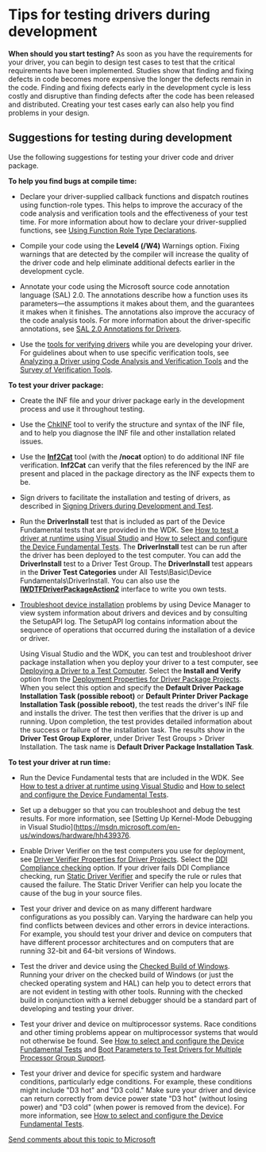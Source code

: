 Tips for testing drivers during development
========================================================================================================================

**When should you start testing?** As soon as you have the requirements for your driver, you can begin to design test cases to test that the critical requirements have been implemented. Studies show that finding and fixing defects in code becomes more expensive the longer the defects remain in the code. Finding and fixing defects early in the development cycle is less costly and disruptive than finding defects after the code has been released and distributed. Creating your test cases early can also help you find problems in your design.

<span id="suggestions_for_testing_drivers"></span><span id="SUGGESTIONS_FOR_TESTING_DRIVERS"></span>Suggestions for testing during development
----------------------------------------------------------------------------------------------------------------------------------------------

Use the following suggestions for testing your driver code and driver package.

**To help you find bugs at compile time:**

-   Declare your driver-supplied callback functions and dispatch routines using function-role types. This helps to improve the accuracy of the code analysis and verification tools and the effectiveness of your test time. For more information about how to declare your driver-supplied functions, see [Using Function Role Type Declarations](https://msdn.microsoft.com/en-us/Library/Windows/Hardware/Ff554115).

-   Compile your code using the **Level4 (/W4)** Warnings option. Fixing warnings that are detected by the compiler will increase the quality of the driver code and help eliminate additional defects earlier in the development cycle.
-   Annotate your code using the Microsoft source code annotation language (SAL) 2.0. The annotations describe how a function uses its parameters—the assumptions it makes about them, and the guarantees it makes when it finishes. The annotations also improve the accuracy of the code analysis tools. For more information about the driver-specific annotations, see [SAL 2.0 Annotations for Drivers](https://msdn.microsoft.com/en-us/Library/Windows/Hardware/Hh454237).
-   Use the [tools for verifying drivers](https://msdn.microsoft.com/en-us/Library/Windows/Hardware/Ff552969) while you are developing your driver. For guidelines about when to use specific verification tools, see [Analyzing a Driver using Code Analysis and Verification Tools](analyzing_driver_quality_by_using_code_analysis_tools.md) and the [Survey of Verification Tools](https://msdn.microsoft.com/en-us/Library/Windows/Hardware/Ff552872).

**To test your driver package:**

-   Create the INF file and your driver package early in the development process and use it throughout testing.

-   Use the [ChkINF](https://msdn.microsoft.com/en-us/Library/Windows/Hardware/Ff543461) tool to verify the structure and syntax of the INF file, and to help you diagnose the INF file and other installation related issues.

-   Use the [**Inf2Cat**](https://msdn.microsoft.com/en-us/Library/Windows/Hardware/Ff547089) tool (with the **/nocat** option) to do additional INF file verification. **Inf2Cat** can verify that the files referenced by the INF are present and placed in the package directory as the INF expects them to be.

-   Sign drivers to facilitate the installation and testing of drivers, as described in [Signing Drivers during Development and Test](https://msdn.microsoft.com/en-us/Library/Windows/Hardware/Ff552264).

-   Run the **DriverInstall** test that is included as part of the Device Fundamental tests that are provided in the WDK. See [How to test a driver at runtime using Visual Studio](testing_a_driver_at_runtime.md) and [How to select and configure the Device Fundamental Tests](how_to_select_and_configure_the_device_fundamental_tests.md). The **DriverInstall** test can be run after the driver has been deployed to the test computer. You can add the **DriverInstall** test to a Driver Test Group. The **DriverInstall** test appears in the **Driver Test Categories** under All Tests\\Basic\\Device Fundamentals\\DriverInstall. You can also use the [**IWDTFDriverPackageAction2**](https://msdn.microsoft.com/en-us/Library/Windows/Hardware/Hh406427) interface to write you own tests.

-   [Troubleshoot device installation](https://msdn.microsoft.com/en-us/Library/Windows/Hardware/Ff553489) problems by using Device Manager to view system information about drivers and devices and by consulting the SetupAPI log. The SetupAPI log contains information about the sequence of operations that occurred during the installation of a device or driver.

    Using Visual Studio and the WDK, you can test and troubleshoot driver package installation when you deploy your driver to a test computer, see [Deploying a Driver to a Test Computer](deploying_a_driver_to_a_test_computer.md). Select the **Install and Verify** option from the [Deployment Properties for Driver Package Projects](deployment_properties_for_driver_projects.md). When you select this option and specify the **Default Driver Package Installation Task (possible reboot)** or **Default Printer Driver Package Installation Task (possible reboot)**, the test reads the driver's INF file and installs the driver. The test then verifies that the driver is up and running. Upon completion, the test provides detailed information about the success or failure of the installation task. The results show in the **Driver Test Group Explorer**, under Driver Test Groups &gt; Driver Installation. The task name is **Default Driver Package Installation Task**.

**To test your driver at run time:**

-   Run the Device Fundamental tests that are included in the WDK. See [How to test a driver at runtime using Visual Studio](testing_a_driver_at_runtime.md) and [How to select and configure the Device Fundamental Tests](how_to_select_and_configure_the_device_fundamental_tests.md).

-   Set up a debugger so that you can troubleshoot and debug the test results. For more information, see [Setting Up Kernel-Mode Debugging in Visual Studio](https://msdn.microsoft.com/en-us/windows/hardware/hh439376.
-   Enable Driver Verifier on the test computers you use for deployment, see [Driver Verifier Properties for Driver Projects](driver_verifier_properties_for__driver_projects.md). Select the [DDI Compliance checking](https://msdn.microsoft.com/en-us/Library/Windows/Hardware/Hh454208) option. If your driver fails DDI Compliance checking, run [Static Driver Verifier](https://msdn.microsoft.com/en-us/Library/Windows/Hardware/Ff552808) and specify the rule or rules that caused the failure. The Static Driver Verifier can help you locate the cause of the bug in your source files.
-   Test your driver and device on as many different hardware configurations as you possibly can. Varying the hardware can help you find conflicts between devices and other errors in device interactions. For example, you should test your driver and device on computers that have different processor architectures and on computers that are running 32-bit and 64-bit versions of Windows.

-   Test the driver and device using the [Checked Build of Windows](https://msdn.microsoft.com/en-us/Library/Windows/Hardware/Ff543457). Running your driver on the checked build of Windows (or just the checked operating system and HAL) can help you to detect errors that are not evident in testing with other tools. Running with the checked build in conjunction with a kernel debugger should be a standard part of developing and testing your driver.
-   Test your driver and device on multiprocessor systems. Race conditions and other timing problems appear on multiprocessor systems that would not otherwise be found. See [How to select and configure the Device Fundamental Tests](how_to_select_and_configure_the_device_fundamental_tests.md) and [Boot Parameters to Test Drivers for Multiple Processor Group Support](https://msdn.microsoft.com/en-us/Library/Windows/Hardware/Ff542298).

-   Test your driver and device for specific system and hardware conditions, particularly edge conditions. For example, these conditions might include "D3 hot" and "D3 cold." Make sure your driver and device can return correctly from device power state "D3 hot" (without losing power) and "D3 cold" (when power is removed from the device). For more information, see [How to select and configure the Device Fundamental Tests](how_to_select_and_configure_the_device_fundamental_tests.md).

 

 

[Send comments about this topic to Microsoft](mailto:wsddocfb@microsoft.com?subject=Documentation%20feedback%20[VsDriver\vsdriver]:%20Tips%20for%20testing%20drivers%20during%20development%20%20RELEASE:%20%289/30/2015%29&body=%0A%0APRIVACY%20STATEMENT%0A%0AWe%20use%20your%20feedback%20to%20improve%20the%20documentation.%20We%20don't%20use%20your%20email%20address%20for%20any%20other%20purpose,%20and%20we'll%20remove%20your%20email%20address%20from%20our%20system%20after%20the%20issue%20that%20you're%20reporting%20is%20fixed.%20While%20we're%20working%20to%20fix%20this%20issue,%20we%20might%20send%20you%20an%20email%20message%20to%20ask%20for%20more%20info.%20Later,%20we%20might%20also%20send%20you%20an%20email%20message%20to%20let%20you%20know%20that%20we've%20addressed%20your%20feedback.%0A%0AFor%20more%20info%20about%20Microsoft's%20privacy%20policy,%20see%20http://privacy.microsoft.com/en-us/default. "Send comments about this topic to Microsoft")




<!--HONumber=May16_HO4-->



